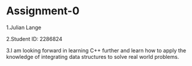 # Assignment-0

1.Julian Lange

2.Student ID: 2286824

3.I am looking forward in learning C++ further and learn how to apply the knowledge of integrating data structures to solve real world problems. 
